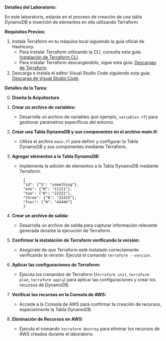 **Detalles del Laboratorio:**

En este laboratorio, estarás en el proceso de creación de una tabla DynamoDB e inserción de elementos en ella utilizando Terraform. 

**Requisitos Previos:**
1. Instala Terraform en tu máquina local siguiendo la guía oficial de Hashicorp.
   - Para instalar Terraform utilizando la CLI, consulta esta guía: [Instalación de Terraform CLI](https://learn.hashicorp.com/tutorials/terraform/install-cli).
   - Para instalar Terraform descargándolo, sigue esta guía: [Descargas de Terraform](https://www.terraform.io/downloads).
2. Descarga e instala el editor Visual Studio Code siguiendo esta guía: [Descarga de Visual Studio Code](https://code.visualstudio.com/download).

**Detalles de la Tarea:**

0. **Diseña la Arquitectura**

1. **Crear un archivo de variables:**
   - Desarrolla un archivo de variables (por ejemplo, `variables.tf`) para gestionar parámetros específicos del entorno.

2. **Crear una Tabla DynamoDB y sus componentes en el archivo main.tf:**
   - Utiliza el archivo `main.tf` para definir y configurar la Tabla DynamoDB y sus componentes mediante Terraform.

3. **Agregar elementos a la Tabla DynamoDB:**
   - Implementa la adición de elementos a la Tabla DynamoDB mediante Terraform.
   ```
        {
        "id": {"S": "something"},
        "one": {"N": "11111"},
        "two": {"N": "22222"},
        "three": {"N": "33333"},
        "four": {"N": "44444"}
        }
   ```
4. **Crear un archivo de salida:**
   - Desarrolla un archivo de salida para capturar información relevante generada durante la ejecución de Terraform.

5. **Confirmar la instalación de Terraform verificando la versión:**
   - Asegúrate de que Terraform esté instalado correctamente verificando la versión. Ejecuta el comando `terraform --version`.

6. **Aplicar las configuraciones de Terraform:**
   - Ejecuta los comandos de Terraform (`terraform init`, `terraform plan`, `terraform apply`) para aplicar las configuraciones y crear los recursos de DynamoDB.

7. **Verificar los recursos en la Consola de AWS:**
   - Accede a la Consola de AWS para confirmar la creación de recursos, especialmente la Tabla DynamoDB.

8. **Eliminación de Recursos en AWS:**
    - Ejecuta el comando `terraform destroy` para eliminar los recursos de AWS creados durante el laboratorio.